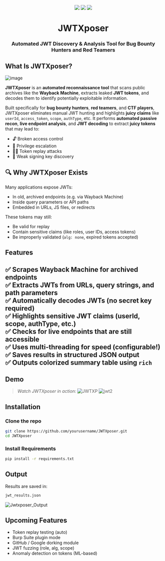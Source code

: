 <p align="center">
  <img src="https://img.shields.io/badge/JWTXposer-v1.0-blueviolet?style=for-the-badge" />
  <img src="https://img.shields.io/github/stars/chaudharyarjun/JWTXposer?style=for-the-badge" />
  <img src="https://img.shields.io/github/license/chaudharyarjun/JWTXposer?style=for-the-badge" />
</p>

<h1 align="center"> JWTXposer </h1>
<h3 align="center">Automated JWT Discovery & Analysis Tool for Bug Bounty Hunters and Red Teamers</h3>




##  What Is JWTXposer?
![image](https://github.com/user-attachments/assets/9ef26fd8-6029-4049-98f7-f9ada770c4fe)

**JWTXposer** is an **automated reconnaissance tool** that scans public archives like the **Wayback Machine**, extracts leaked **JWT tokens**, and decodes them to identify potentially exploitable information.

 Built specifically for **bug bounty hunters**, **red teamers**, and **CTF players**, JWTXposer eliminates manual JWT hunting and highlights **juicy claims** like `userId`, `access_token`, `scope`, `authType`, etc.
 It performs **automated passive recon**, **live endpoint analysis**, and **JWT decoding** to extract **juicy tokens** that may lead to:

- 🔓 Broken access control
- 🔐 Privilege escalation
- 🕵️‍♂️ Token replay attacks
- 🧬 Weak signing key discovery



## 🔍 Why JWTXposer Exists

Many applications expose JWTs:
- In old, archived endpoints (e.g. via Wayback Machine)
- Inside query parameters or API paths
- Embedded in URLs, JS files, or redirects

These tokens may still:
- Be valid for replay
- Contain sensitive claims (like roles, user IDs, access tokens)
- Be improperly validated (`alg: none`, expired tokens accepted)



##  Features

✅ Scrapes **Wayback Machine** for archived endpoints  
✅ Extracts JWTs from **URLs, query strings, and path parameters**  
✅ **Automatically decodes** JWTs (no secret key required)  
✅ Highlights **sensitive JWT claims** (userId, scope, authType, etc.)  
✅ Checks for **live endpoints** that are still accessible  
✅ Uses **multi-threading** for speed (configurable!)  
✅ Saves results in structured **JSON output**  
✅ Outputs colorized summary table using `rich`
---

##  Demo

>  *Watch JWTXposer in action:*
![JWTXP](https://github.com/user-attachments/assets/09b7bd0e-7495-4e35-b8b7-50663bc04eb4)
![jwt2](https://github.com/user-attachments/assets/3fdd1115-201b-41ba-839b-c411c2b73bc8)




##  Installation

###  Clone the repo
```bash
git clone https://github.com/yourusername/JWTXposer.git
cd JWTXposer
```
### Install Requirements
```bash
pip install -r requirements.txt
```



## Output
Results are saved in:
```bash
jwt_results.json
```
![Jwtxposer_Output](https://github.com/user-attachments/assets/7b3070a6-7507-46c6-a6cf-08607da7e7ea)

## Upcoming Features
- Token replay testing (auto)
- Burp Suite plugin mode
- GitHub / Google dorking module
- JWT fuzzing (role, alg, scope)
- Anomaly detection on tokens (ML-based)


